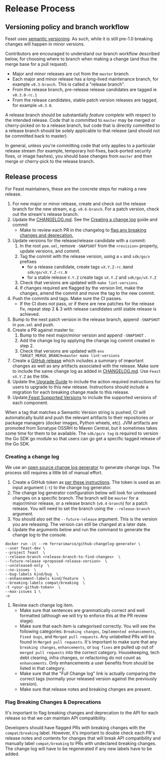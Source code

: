# Release Process

## Versioning policy and branch workflow

Feast uses [semantic versioning](https://semver.org/). As such, while it is still pre-1.0 breaking changes will happen in minor versions.

Contributors are encouraged to understand our branch workflow described below, for choosing where to branch when making a change \(and thus the merge base for a pull request\).

* Major and minor releases are cut from the `master` branch.
* Each major and minor release has a long-lived maintenance branch, for example `v0.3-branch`. This is called a "release branch".
* From the release branch, pre-release release candidates are tagged ie `v0.3.0-rc.1`
* From the release candidates,  stable patch version releases are tagged, for example `v0.3.0`.

A release branch should be substantially _feature complete_ with respect to the intended release. Code that is committed to `master` may be merged or cherry-picked on to a release branch, but code that is directly committed to a release branch should be solely applicable to that release \(and should not be committed back to master\).

In general, unless you're committing code that only applies to a particular release stream \(for example, temporary hot-fixes, back-ported security fixes, or image hashes\), you should base changes from `master` and then merge or cherry-pick to the release branch.

## Release process

For Feast maintainers, these are the concrete steps for making a new release.

1. For new major or minor release, create and check out the release branch for the new stream, e.g. `v0.6-branch`. For a patch version, check out the stream's release branch.
2. Update the [CHANGELOG.md](https://github.com/feast-dev/feast/blob/master/CHANGELOG.md). See the [Creating a change log](release-process.md#creating-a-change-log) guide and commit
   * Make to review each PR in the changelog to [flag any breaking changes and deprecation.](release-process.md#flag-breaking-changes-and-deprecations)
3. Update versions for the release/release candidate with a commit:
   1. In the root `pom.xml`, remove `-SNAPSHOT` from the `<revision>` property,  update versions, and commit.
   2. Tag the commit with the release version, using a `v` and `sdk/go/v` prefixes 
      * for a release candidate, create tags `vX.Y.Z-rc.N`and `sdk/go/vX.Y.Z-rc.N`
      * for a stable release `X.Y.Z` create tags `vX.Y.Z` and `sdk/go/vX.Y.Z`
   3. Check that versions are updated with `make lint-versions`.
   4. If changes required are flagged by the version lint, make the changes, amend the commit and move the tag to the new commit.
4. Push the commits and tags. Make sure the CI passes.
   * If the CI does not pass, or if there are new patches for the release fix, repeat step 2 & 3 with release candidates until stable release is achieved.
5. Bump to the next patch version in the release branch, append `-SNAPSHOT` in `pom.xml` and push.
6. Create a PR against master to:
   1. Bump to the next major/minor version and  append `-SNAPSHOT` .
   2. Add the change log by applying the change log commit created in step 2.
   3. Check that versions are updated with `env TARGET_MERGE_BRANCH=master make lint-versions`
7. Create a [GitHub release](https://github.com/feast-dev/feast/releases) which includes a summary of im~~p~~ortant changes as well as any artifacts associated with the release. Make sure to include the same change log as added in [CHANGELOG.md](https://github.com/feast-dev/feast/blob/master/CHANGELOG.md). Use `Feast vX.Y.Z` as the title.
8. Update the[ Upgrade Guide](../advanced/upgrading.md)  to include the action required instructions for users to upgrade to this new release. Instructions should include a migration for each breaking change made to this release.
9. Update[ Feast Supported Versions]() to include the supported versions of each component.

When a tag that matches a Semantic Version string is pushed, CI will automatically build and push the relevant artifacts to their repositories or package managers \(docker images, Python wheels, etc\). JVM artifacts are promoted from Sonatype OSSRH to Maven Central, but it sometimes takes some time for them to be available. The `sdk/go/v tag` is required to version the Go SDK go module so that users can go get a specific tagged release of the Go SDK.

### Creating a change log

We use an [open source change log generator](https://hub.docker.com/r/ferrarimarco/github-changelog-generator/) to generate change logs. The process still requires a little bit of manual effort. 

1. Create a GitHub token as [per these instructions](https://github.com/github-changelog-generator/github-changelog-generator#github-token). The token is used as an input argument \(`-t`\) to the change log generator. 
2. The change log generator configuration below will look for unreleased changes on a specific branch. The branch will be `master` for a major/minor release, or a release branch \(`v0.4-branch`\) for a patch release. You will need to set the branch using the `--release-branch` argument.
3. You should also set the `--future-release` argument. This is the version you are releasing. The version can still be changed at a later date. 
4. Update the arguments below and run the command to generate the change log to the console.

```text
docker run -it --rm ferrarimarco/github-changelog-generator \
--user feast-dev \
--project feast  \
--release-branch <release-branch-to-find-changes>  \
--future-release <proposed-release-version>  \
--unreleased-only  \
--no-issues  \
--bug-labels kind/bug  \
--enhancement-labels kind/feature  \
--breaking-labels compat/breaking  \
-t <your-github-token>  \
--max-issues 1 \
-o
```

1. Review each change log item.
   * Make sure that sentences are grammatically correct and well formatted \(although we will try to enforce this at the PR review stage\). 
   * Make sure that each item is categorised correctly. You will see the following categories: `Breaking changes`, `Implemented enhancements`, `Fixed bugs`, and `Merged pull requests`. Any unlabelled PRs will be found in `Merged pull requests`. It's important to make sure that any `breaking changes`, `enhancements`, or `bug fixes` are pulled up out of `merged pull requests` into the correct category. Housekeeping, tech debt clearing, infra changes, or refactoring do not count as `enhancements`. Only enhancements a user benefits from should be listed in that category.
   * Make sure that the "Full Change log" link is actually comparing the correct tags \(normally your released version against the previously version\).
   * Make sure that release notes and breaking changes are present.

### Flag Breaking Changes & Deprecations

It's important to flag breaking changes and deprecation to the API for each release so that we can maintain API compatibility.

Developers should have flagged PRs with breaking changes with the `compat/breaking` label. However, it's important to double check each PR's release notes and contents for changes that will break API compatibility and manually label `compat/breaking` to PRs with undeclared breaking changes. The change log will have to be regenerated if any new labels have to be  added.

